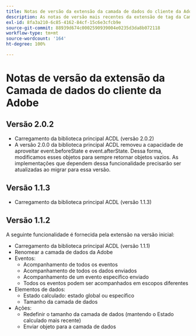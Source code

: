 ```yaml
---
title: Notas de versão da extensão da camada de dados do cliente da Adobe
description: As notas de versão mais recentes da extensão de tag da Camada de dados do cliente da Adobe na Adobe Experience Platform.
exl-id: 8fa3a210-6c85-4162-84cf-15c6e3cfcb9e
source-git-commit: 88939d674c0002590939004e0235d3da8b072118
workflow-type: tm+mt
source-wordcount: '164'
ht-degree: 100%

---
```


# Notas de versão da extensão da Camada de dados do cliente da Adobe

## Versão 2.0.2

* Carregamento da biblioteca principal ACDL (versão 2.0.2)
* A versão 2.0.0 da biblioteca principal ACDL removeu a capacidade de aproveitar event.beforeState e event.afterState. Dessa forma, modificamos esses objetos para sempre retornar objetos vazios. As implementações que dependem dessa funcionalidade precisarão ser atualizadas ao migrar para essa versão.

## Versão 1.1.3

* Carregamento da biblioteca principal ACDL (versão 1.1.3)

## Versão 1.1.2

A seguinte funcionalidade é fornecida pela extensão na versão inicial:

* Carregamento da biblioteca principal ACDL (versão 1.1.1)
* Renomear a camada de dados da Adobe
* Eventos:
   * Acompanhamento de todos os eventos
   * Acompanhamento de todos os dados enviados
   * Acompanhamento de um evento específico enviado
   * Todos os eventos podem ser acompanhados em escopos diferentes
* Elementos de dados:
   * Estado calculado: estado global ou específico
   * Tamanho da camada de dados
* Ações:
   * Redefinir o tamanho da camada de dados (mantendo o Estado calculado mais recente)
   * Enviar objeto para a camada de dados
